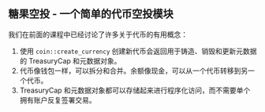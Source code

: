 ## 糖果空投 - 一个简单的代币空投模块

我们在前面的课程中已经讨论了许多关于代币的有用概念：

1. 使用 `coin::create_currency` 创建新代币会返回用于铸造、销毁和更新元数据的 TreasuryCap 和元数据对象。
2. 代币像钱包一样，可以拆分和合并。余额像现金，可以从一个代币转移到另一个代币。
3. TreasuryCap 和元数据对象都可以存储起来进行程序化访问，而不需要单个拥有账户反复签署交易。